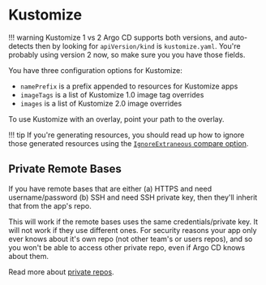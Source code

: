 # Kustomize

!!! warning Kustomize 1 vs 2
    Argo CD supports both versions, and auto-detects then by looking for `apiVersion/kind` is `kustomize.yaml`. 
    You're probably using version 2 now, so make sure you you have those fields.
    
You have three configuration options for Kustomize:

* `namePrefix` is a prefix appended to resources for Kustomize apps
* `imageTags` is a list of Kustomize 1.0 image tag overrides
* `images` is a list of Kustomize 2.0 image overrides
    
To use Kustomize with an overlay, point your path to the overlay.

!!! tip
    If you're generating resources, you should read up how to ignore those generated resources using the [`IgnoreExtraneous` compare option](compare-options.md).

## Private Remote Bases

If you have remote bases that are either (a) HTTPS and need username/password (b) SSH and need SSH private key, then they'll inherit that from the app's repo. 

This will work if the remote bases uses the same credentials/private key. It will not work if they use different ones. For security reasons your app only ever knows about it's own repo (not other team's or users repos), and so you won't be able to access other private repo, even if Argo CD knows about them.

Read more about [private repos](private-repositories.md).
